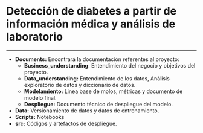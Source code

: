 # Detección de diabetes a partir de información médica y análisis de laboratorio
---
- **Documents:** Encontrará la documentación referentes al proyecto:
    - **Business_understanding**: Entendimiento del negocio y objetivos del proyecto.
    - **Data_understanding:** Entendimiento de los datos, Análisis exploratorio de datos y diccionario de datos.
    - **Modelamiento:** Linea base de molos, métricas y documento de modelo final.
    - **Despliegue:** Documento técnico de despliegue del modelo.
- **Data:** Versionamiento de datos y datos de entrenamiento.    
- **Scripts:** Notebooks
- **src:** Códigos y artefactos de despliegue.